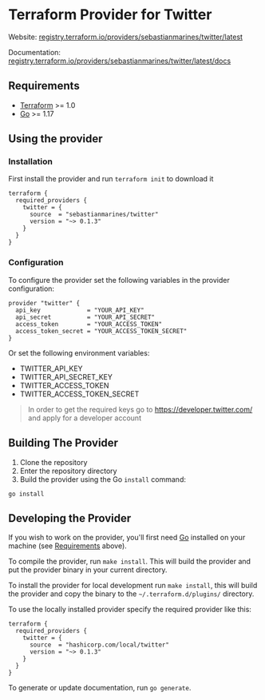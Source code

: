 # Terraform Provider for Twitter

Website: [registry.terraform.io/providers/sebastianmarines/twitter/latest](https://registry.terraform.io/providers/sebastianmarines/twitter/latest)

Documentation: [registry.terraform.io/providers/sebastianmarines/twitter/latest/docs](https://registry.terraform.io/providers/sebastianmarines/twitter/latest/docs)

## Requirements

- [Terraform](https://www.terraform.io/downloads.html) >= 1.0
- [Go](https://golang.org/doc/install) >= 1.17

## Using the provider

### Installation

First install the provider and run `terraform init` to download it

```hcl
terraform {
  required_providers {
    twitter = {
      source  = "sebastianmarines/twitter"
      version = "~> 0.1.3"
    }
  }
}
```

### Configuration

To configure the provider set the following variables in the provider configuration:

```hcl
provider "twitter" {
  api_key             = "YOUR_API_KEY"
  api_secret          = "YOUR_API_SECRET"
  access_token        = "YOUR_ACCESS_TOKEN"
  access_token_secret = "YOUR_ACCESS_TOKEN_SECRET"
}
```

Or set the following environment variables:

- TWITTER_API_KEY
- TWITTER_API_SECRET_KEY
- TWITTER_ACCESS_TOKEN
- TWITTER_ACCESS_TOKEN_SECRET

> In order to get the required keys go to https://developer.twitter.com/ and apply for a developer account

## Building The Provider

1. Clone the repository
1. Enter the repository directory
1. Build the provider using the Go `install` command:

```shell
go install
```

## Developing the Provider

If you wish to work on the provider, you'll first need [Go](http://www.golang.org) installed on your machine (see [Requirements](#requirements) above).

To compile the provider, run `make install`. This will build the provider and put the provider binary in your current directory.

To install the provider for local development run `make install`, this will build the provider and copy the binary to the `~/.terraform.d/plugins/` directory.

To use the locally installed provider specify the required provider like this:
```hcl
terraform {
  required_providers {
    twitter = {
      source  = "hashicorp.com/local/twitter"
      version = "~> 0.1.3"
    }
  }
}
```

To generate or update documentation, run `go generate`.

